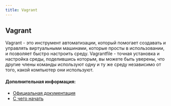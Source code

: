 ```yaml
---
title: Vagrant
---
```

## Vagrant

Vagrant - это инструмент автоматизации, который помогает создавать и управлять виртуальными машинами, которые просты в использовании, и позволяет быстро настроить среду. Vagrantfile - точная установка и настройка среды, поделившись которым, вы можете быть уверены, что другие члены команды используют одну и ту же среду независимо от того, какой компьютер они используют.

#### Дополнительная информация:
- [Официальная документация](https://www.vagrantup.com/docs/index.html)
- [С чего начать](https://www.vagrantup.com/intro/getting-started/index.html)